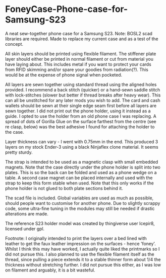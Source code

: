 # FoneyCase-Phone-case-for-Samsung-S23

A neat sew-together phone case for a Samsung S23. Note: BOSL2 scad libraries are required. Made to replace my current case and as a test of the concept.

All skin layers should be printed using flexible filament. The stiffener plate layer should either be printed in normal filament or cut from material you have laying about. This includes metal if you want to protect your cards from RFID skimming and/or spare your goodies from radiation(?). This would be at the expense of phone signal when pocketed.   

All layers are sewn together using standard thread using the aligned holes provided. I recommend a back stitch (quicker) or a hand-sewn saddle stitch with lock-stitches (slower but better if thread breaks after heavy wear). This can all be unstitched for any later mods you wish to add. The card and cash wallets should be sewn at their single edge seam first before all layers are sewn together. I did not print out the phone holder, using it instead as a guide. I opted to use the holder from an old phone case I was replacing. A spread of dots of Gorilla Glue on the surface farthest from the centre (see re clasp, below) was the best adhesive I found for attaching the holder to the case.

Layer thickness can vary - I went with 0.75mm in the end. This produced 3 layers on my stock Ender-3 using a black Ninjaflex clone material. It seems pretty sturdy. 

The strap is intended to be used as a magnetic clasp with small embedded magnets. Note that the case directly under the phone holder is split into two plates. This is so the back can be folded and used as a phone wedge on a table.  A second case magnet can be placed internally and used with the strap to keep this form stable when used. Note that this only works if the phone holder is not glued to both plate sections behind it. 

The scad file is included. Global variables are used as much as possible, should people want to customise for another phone. Due to slightly scrappy code, some ultra-fine tuning in the modules may still be needed if drastic alterations are made.

The reference S23 holder model was created by thingiverse user Icepir8, licensed under gpl.

Footnote: I originally intended to print the layers over a bed lined with leather to get the faux leather impression on the surfaces - hence 'foney'. Whilst I think this may have worked, I actually quite liked the printmarks so I did not pursue this. I also planned to use the flexible filament itself as the thread, since pulling a piece extends it to a stable thinner form about 1/4 the thickness without stretching further. I did not pursue this either, as I was low on filament and arguably, it is a bit wasteful. 

